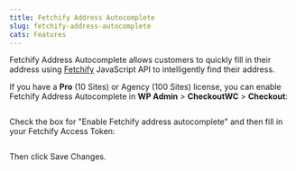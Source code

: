 ```yaml
---
title: Fetchify Address Autocomplete
slug: fetchify-address-autocomplete
cats: Features
---
```


<p>Fetchify Address Autocomplete allows customers to quickly fill in their address using <a href="https://fetchify.com">Fetchify</a> JavaScript API to intelligently find their address.</p>
<p>If you have a <strong>Pro</strong> (10 Sites) or Agency (100 Sites) license, you can enable Fetchify Address Autocomplete in <strong>WP Admin</strong> &gt; <strong>CheckoutWC</strong> &gt; <strong>Checkout</strong>:</p>
<p><img src="https://s3.amazonaws.com/helpscout.net/docs/assets/5bdde2822c7d3a01757ac42e/images/60e4bf9661c60c534bd6cbc3/file-YnQcrb9Yzs.png" alt="" /></p>
<p>Check the box for &quot;Enable Fetchify address autocomplete&quot; and then fill in your Fetchify Access Token:</p>
<p><img src="https://s3.amazonaws.com/helpscout.net/docs/assets/5bdde2822c7d3a01757ac42e/images/60e4bfb38556b07a2884ce35/file-nzn1tKw16g.png" alt="" /></p>
<p>Then click Save Changes.</p>
